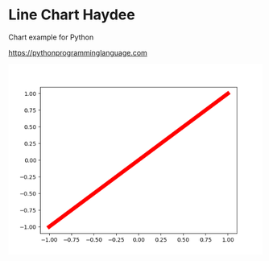 # Line Chart Haydee 

Chart example for Python

https://pythonprogramminglanguage.com

<img src='chart.png'>
